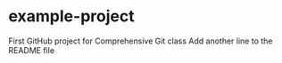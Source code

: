 # example-project
First GitHub project for Comprehensive Git class
Add another line to the README file
